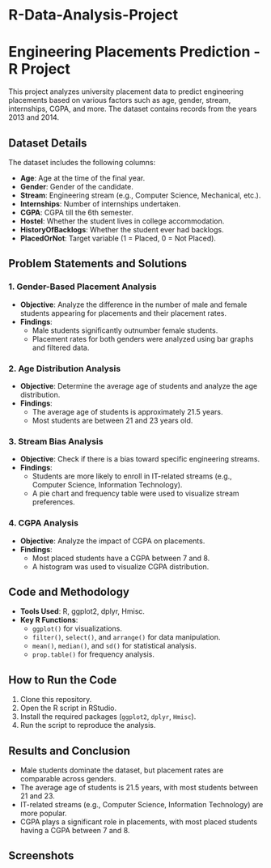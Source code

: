 # R-Data-Analysis-Project
# Engineering Placements Prediction - R Project

This project analyzes university placement data to predict engineering placements based on various factors such as age, gender, stream, internships, CGPA, and more. The dataset contains records from the years 2013 and 2014.

## Dataset Details
The dataset includes the following columns:
- **Age**: Age at the time of the final year.
- **Gender**: Gender of the candidate.
- **Stream**: Engineering stream (e.g., Computer Science, Mechanical, etc.).
- **Internships**: Number of internships undertaken.
- **CGPA**: CGPA till the 6th semester.
- **Hostel**: Whether the student lives in college accommodation.
- **HistoryOfBacklogs**: Whether the student ever had backlogs.
- **PlacedOrNot**: Target variable (1 = Placed, 0 = Not Placed).

## Problem Statements and Solutions
### 1. Gender-Based Placement Analysis
- **Objective**: Analyze the difference in the number of male and female students appearing for placements and their placement rates.
- **Findings**:
  - Male students significantly outnumber female students.
  - Placement rates for both genders were analyzed using bar graphs and filtered data.

### 2. Age Distribution Analysis
- **Objective**: Determine the average age of students and analyze the age distribution.
- **Findings**:
  - The average age of students is approximately 21.5 years.
  - Most students are between 21 and 23 years old.

### 3. Stream Bias Analysis
- **Objective**: Check if there is a bias toward specific engineering streams.
- **Findings**:
  - Students are more likely to enroll in IT-related streams (e.g., Computer Science, Information Technology).
  - A pie chart and frequency table were used to visualize stream preferences.

### 4. CGPA Analysis
- **Objective**: Analyze the impact of CGPA on placements.
- **Findings**:
  - Most placed students have a CGPA between 7 and 8.
  - A histogram was used to visualize CGPA distribution.

## Code and Methodology
- **Tools Used**: R, ggplot2, dplyr, Hmisc.
- **Key R Functions**:
  - `ggplot()` for visualizations.
  - `filter()`, `select()`, and `arrange()` for data manipulation.
  - `mean()`, `median()`, and `sd()` for statistical analysis.
  - `prop.table()` for frequency analysis.

## How to Run the Code
1. Clone this repository.
2. Open the R script in RStudio.
3. Install the required packages (`ggplot2`, `dplyr`, `Hmisc`).
4. Run the script to reproduce the analysis.

## Results and Conclusion
- Male students dominate the dataset, but placement rates are comparable across genders.
- The average age of students is 21.5 years, with most students between 21 and 23.
- IT-related streams (e.g., Computer Science, Information Technology) are more popular.
- CGPA plays a significant role in placements, with most placed students having a CGPA between 7 and 8.

## Screenshots

